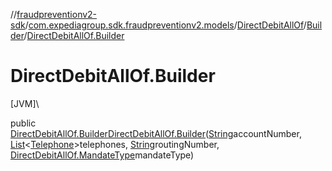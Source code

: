 //[fraudpreventionv2-sdk](../../../../index.md)/[com.expediagroup.sdk.fraudpreventionv2.models](../../index.md)/[DirectDebitAllOf](../index.md)/[Builder](index.md)/[DirectDebitAllOf.Builder](-direct-debit-all-of.-builder.md)

# DirectDebitAllOf.Builder

[JVM]\

public [DirectDebitAllOf.Builder](index.md)[DirectDebitAllOf.Builder](-direct-debit-all-of.-builder.md)([String](https://docs.oracle.com/javase/8/docs/api/java/lang/String.html)accountNumber, [List](https://docs.oracle.com/javase/8/docs/api/java/util/List.html)&lt;[Telephone](../../-telephone/index.md)&gt;telephones, [String](https://docs.oracle.com/javase/8/docs/api/java/lang/String.html)routingNumber, [DirectDebitAllOf.MandateType](../-mandate-type/index.md)mandateType)
